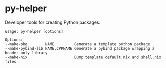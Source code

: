 # py-helper

Developer tools for creating Python packages.

```
usage: py-helper [options]

Options:
--make-pkg        NAME         Generate a template python package
--make-pybind-lib NAME,CPPNAME Generate a pybind package wrapping a header-only library
--make-nix                     Dump template default.nix and shell.nix files

```


